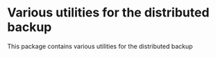 # Various utilities for the distributed backup

This package contains various utilities for the distributed backup

